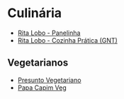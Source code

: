 # Culinária

- [Rita Lobo - Panelinha](http://presuntovegetariano.com.br/)
- [Rita Lobo - Cozinha Prática (GNT)](http://gnt.globo.com/cozinha-pratica/sobre/Rita-Lobo.shtml)


## Vegetarianos

- [Presunto Vegetariano](http://presuntovegetariano.com.br/)
- [Papa Capim Veg](http://www.papacapimveg.com/)
